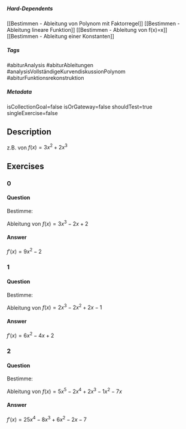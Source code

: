 ##### Hard-Dependents
[[Bestimmen - Ableitung von Polynom mit Faktorregel]]
[[Bestimmen - Ableitung lineare Funktion]]
[[Bestimmen - Ableitung von f(x)=x]]
[[Bestimmen - Ableitung einer Konstanten]]
##### Tags
#abiturAnalysis
#abiturAbleitungen 
#analysisVollständigeKurvendiskussionPolynom
#abiturFunktionsrekonstruktion
##### Metadata
isCollectionGoal=false
isOrGateway=false
shouldTest=true
singleExercise=false
## Description
z.B. von $f(x)=3x^2+2x^3$ 
## Exercises
### 0
#### Question
Bestimme:

 Ableitung von $f(x)=3x^3-2x+2$
#### Answer
$f'(x)=9x^2-2$
### 1
#### Question
Bestimme:

 Ableitung von $f(x)=2x^3-2x^2+2x-1$
#### Answer
$f'(x)=6x^2-4x+2$
### 2
#### Question
Bestimme:

 Ableitung von $f(x)=5x^5-2x^4+2x^3-1x^2-7x$
#### Answer
$f'(x)=25x^4-8x^3+6x^2-2x-7$
